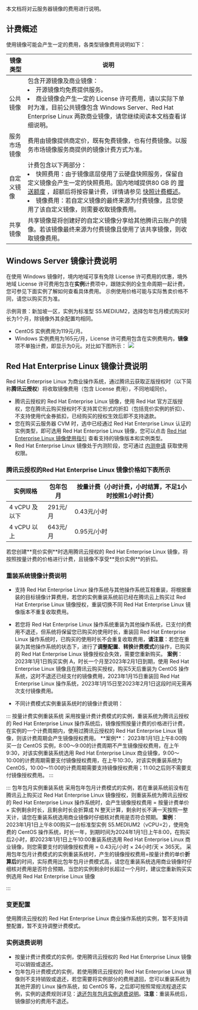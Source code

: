 本文档将对云服务器镜像的费用进行说明。

## 计费概述
使用镜像可能会产生一定的费用，各类型镜像费用说明如下：
<table class="tg">
<thead>
  <tr>
    <th width="10%">镜像类型</th>
    <th width="90%">说明</th>
  </tr>
</thead>
<tbody>
  <tr>
    <td class="tg-0pky">公共镜像</td>
    <td class="tg-0pky">包含开源镜像及商业镜像：<br><li>开源镜像均免费提供服务。</li><li>商业镜像会产生一定的 License 许可费用，请以实际下单时为准，目前公共镜像包含 Windows Server、Red Hat Enterprise Linux 两款商业镜像，请您继续阅读本文档查看详细说明。</td></li>
  </tr>
  <tr>
    <td class="tg-0pky">服务市场镜像</td>
    <td class="tg-0pky">费用由镜像提供商定价，既有免费镜像，也有付费镜像。以服务市场镜像服务商提供的镜像计费方式为准。</td>

  </tr>
 <tr>
    <td class="tg-0pky">自定义镜像</td>
    <td class="tg-0pky">计费包含以下两部分：<br><li>快照费用：由于镜像底层使用了云硬盘快照服务，保留自定义镜像会产生一定的快照费用。国内地域提供80 GB 的  <a href=" https://cloud.tencent.com/document/product/362/32361#.E8.B5.A0.E9.80.81.E9.A2.9D.E5.BA.A6">赠送额度</a> ，超额后将按容量计费，详情请参见  <a href=" https://cloud.tencent.com/document/product/362/32361#Snapshot">快照计费概述</a>。</li><li>镜像费用：若自定义镜像的最终来源为付费镜像，且您使用了该自定义镜像，则需要收取镜像费用。</li></td>
  </tr>
  <tr>
    <td class="tg-0pky">共享镜像</td>
    <td class="tg-0pky">共享镜像是将创建好的自定义镜像分享给其他腾讯云账户的镜像。若该镜像最终来源为付费镜像且使用了该共享镜像，则收取镜像费用。</td>
  </tr>
</tbody>
</table>

<span id="redhat"></span>
## Windows Server 镜像计费说明
在使用 Windows 镜像时，境内地域可享有免除 License 许可费用的优惠，境外地域 License 许可费用包含在**实例**计费项中，跟随实例的全生命周期一起计费，您可参见下面实例了解如何查看具体费用。
<dx-alert infotype="explain" title="">
示例使用价格可能与实际售卖价格不同，请您以购买页为准。
</dx-alert>

示例背景：新加坡一区，实例为标准型 S5.MEDIUM2，选择包年包月模式购买时长为1个月，除镜像外其余配置均相同。
- CentOS 实例费用为119元/月。
- Windows 实例费用为165元/月，License 许可费用包含在实例费用内，**镜像**项不单独计费，即显示为0元。对比如下图所示：
![](https://qcloudimg.tencent-cloud.cn/raw/7d9107990d173c1921218a6bc47e0af4.png)


## Red Hat Enterprise Linux 镜像计费说明
Red Hat Enterprise Linux 为商业操作系统，通过腾讯云获取正版授权时（以下简称**腾讯云授权**）将收取镜像费用（包含 License 费用），不同地域同价。
<dx-alert infotype="explain" title="">
- 腾讯云授权的 Red Hat Enterprise Linux 镜像，使用 Red Hat 官方正版授权，您在腾讯云购买授权时不支持其它形式的折扣（包括竞价实例的折扣）、不支持使用代金券抵扣，已经购买的授权生效后即不支持退款。
- 您在购买云服务器 CVM 时，选中已经通过 Red Hat Enterprise Linux 认证的实例类型，即可选用 Red Hat Enterprise Linux 镜像，您可以点击 [Red Hat Enterprise Linux 镜像使用指引](https://cloud.tencent.com/document/product/213/91104) 查看支持的镜像版本和实例类型。
- Red Hat Enterprise Linux 镜像处于内测阶段，您可通过 [内测申请](https://cloud.tencent.com/apply/p/2yj9npvw8lq) 获取使用权限。
</dx-alert>

###  腾讯云授权的Red Hat Enterprise Linux 镜像价格如下表所示

| 实例规格 | 包年包月 | 按量计费（小时计费，小时结算，不足1小时按照1小时计费）|
|---------|---------|---------|
| 4 vCPU 及以下 | 291元/月 | 0.43元/小时 |
| 4 vCPU 以上 | 643元/月| 0.95元/小时 |

<dx-alert infotype="explain" title="">
若您创建**竞价实例**时选用腾讯云授权的 Red Hat Enterprise Linux 镜像，将按照按量计费的价格进行计费，且镜像不享受**竞价实例**的折扣。
</dx-alert>



### 重装系统镜像计费说明
- 支持 Red Hat Enterprise Linux 操作系统与其他操作系统互相重装，将根据重装的目标镜像计算费用，若您的实例重装系统前已经在腾讯云上购买过 Red Hat Enterprise Linux 镜像授权，重装切换不同 Red Hat Enterprise Linux 镜像版本不重复收取费用。
- 若您将 Red Hat Enterprise Linux 操作系统重装为其他操作系统，已支付的费用不退还，但系统将保留您已购买的使用时长，重装回 Red Hat Enterprise Linux 操作系统时，已购买的使用时长不会重复收取费用，**请注意**：若您在重装为其他操作系统的状态下，进行了**调整配置**、**转换计费模式**的操作，已购买的 Red Hat Enterprise Linux 镜像授权会失效，需要您重新购买。
**案例**：
2023年1月1日购买实例 A，时长一个月至2023年2月1日到期，使用 Red Hat Enterprise Linux 镜像且在腾讯云购买授权，购买5天后重装为 CentOS 操作系统，这时不退还已经支付的镜像费用，2023年1月15日重装回 Red Hat Enterprise Linux 操作系统，2023年1月15日至2023年2月1日这段时间无需再次支付镜像费用。

- 不同计费模式实例重装系统时的镜像计费说明：
<dx-tabs>
::: 按量计费实例重装系统
 采用按量计费计费模式的实例，重装系统为腾讯云授权的 Red Hat Enterprise Linux 操作系统后，镜像按照按量计费的价格进行计费，在实例的一个计费周期内，使用过腾讯云授权的 Red Hat Enterprise Linux 镜像，则该计费周期会产生镜像授权费用。
**案例**：
2023年1月1日上午8:00购买一台 CentOS 实例，8:00～9:00的计费周期不产生镜像授权费用，在上午9:30，对该实例重装系统选用 Red Hat Enterprise Linux 商业镜像，9:00～10:00的计费周期需要支付镜像授权费用，在上午10:30，对该实例重装系统为CentOS，10:00～11:00的计费周期需要支持镜像授权费用；11:00之后则不需要支付镜像授权费用。
:::

::: 包年包月实例重装系统
 采用包年包月计费模式的实例，若在重装系统前没有在腾讯云上购买过 Red Hat Enterprise Linux 镜像授权，则重装系统为腾讯云授权的 Red Hat Enterprise Linux 操作系统时，会产生镜像授权费用 = 按量计费单价 × 实例剩余时长，且剩余时长会折算成 N 整天计算，剩余时长不满一天按照一整天计，请您在重装系统选用商业镜像时仔细核对费用是否符合预期。
**案例**：
2023年1月1日上午8:00购买一台标准型实例 S5.MEDIUM2（vCPU=2），使用免费的 CentOS 操作系统，时长一年，到期时间为2024年1月1日上午8:00，在购买后2小时，即2023年1月1日上午10:00重装系统选用 Red Hat Enterprise Linux 商业镜像，则您需要支付的镜像授权费用 = 0.43元/小时 × 24小时/天 × 365天。
<dx-alert infotype="notice" title="">
采用包年包月计费模式的实例重装系统时，产生的镜像授权费用=按量计费的单价**折算后**的时间，实际费用比包年包月计费模式高，请您在重装系统选用商业镜像时仔细核对费用是否符合预期，当您的实例剩余时长超过一个月时，建议您重新购买实例选用 Red Hat Enterprise Linux 镜像
</dx-alert>

:::
</dx-tabs>



### 变更配置

 使用腾讯云授权的 Red Hat Enterprise Linux 商业操作系统的实例，暂不支持调整配置，暂不支持调整计费模式。
 
 
### 实例退费说明
- 按量计费计费模式的实例，使用腾讯云授权的 Red Hat Enterprise Linux 镜像可以销毁或退还。
- 包年包月计费模式的实例，若使用腾讯云授权的 Red Hat Enterprise Linux 镜像则不支持销毁或退还，若您需要将实例部分的费用退回，您可以重装系统为其他开源的 Linux 操作系统，如 CentOS 等，之后即可按照常规流程退还实例，实例的退费规则详见：[退还包年包月实例退费说明](https://cloud.tencent.com/document/product/213/9711)。**注意**：重装系统后，镜像部分的费用不退还。
